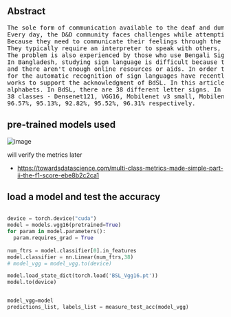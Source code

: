 ## Abstract

<pre>
The sole form of communication available to the deaf and dumb (D&D) people is sign language. 
Every day, the D&D community faces challenges while attempting to communicate with the general public. 
Because they need to communicate their feelings through the interchange of visual cues to function normally. 
They typically require an interpreter to speak with others, although they might not always have access to one. 
The problem is also experienced by those who use Bengali Sign Language (BdSL), as more BdSL interpreters must be needed. 
In Bangladesh, studying sign language is difficult because there aren't many institutions dedicated to the subject, 
and there aren't enough online resources or aids. In order to address this issue, computer vision-based techniques 
for the automatic recognition of sign languages have recently been developed. However, there needs to be more credible 
works to support the acknowledgment of BdSL. In this article, we suggest a technique for automatically identifying BdSL 
alphabets. In BdSL, there are 38 different letter signs. In this study, we compare five pre-trained models for recognizing 
38 classes - Densenet121, VGG16, Mobilenet v3 small, Mobilenet v2, and Resnet50; we achieve an overall test accuracy of 
96.57%, 95.13%, 92.82%, 95.52%, 96.31% respectively.
</pre>

## pre-trained models used
![image](https://user-images.githubusercontent.com/59027621/205045598-a598e2f5-092a-41de-baf7-331412923a66.png)

will verify the metrics later
- https://towardsdatascience.com/multi-class-metrics-made-simple-part-ii-the-f1-score-ebe8b2c2ca1

## load a model and test the accuracy

```py

device = torch.device("cuda")
model = models.vgg16(pretrained=True)
for param in model.parameters():
  param.requires_grad = True
  
num_ftrs = model.classifier[0].in_features
model.classifier = nn.Linear(num_ftrs,38)
# model_vgg = model_vgg.to(device)

model.load_state_dict(torch.load('BSL_Vgg16.pt'))
model.to(device)


model_vgg=model
predictions_list, labels_list = measure_test_acc(model_vgg)

```
